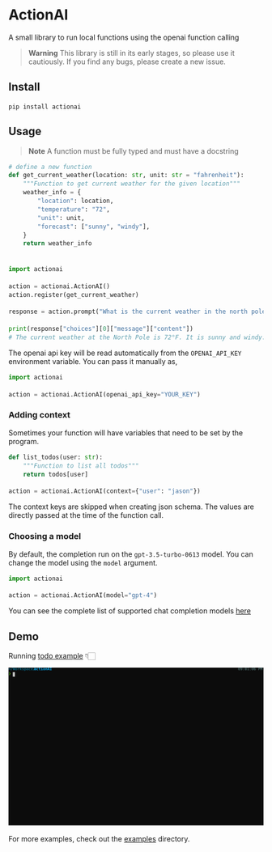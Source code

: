 # ActionAI

A small library to run local functions using the openai function calling

> **Warning**
> This library is still in its early stages, so please use it cautiously. If you find any bugs, please create a new issue.

## Install

```shell
pip install actionai
```

## Usage

> **Note**
> A function must be fully typed and must have a docstring

```python
# define a new function
def get_current_weather(location: str, unit: str = "fahrenheit"):
    """Function to get current weather for the given location"""
    weather_info = {
        "location": location,
        "temperature": "72",
        "unit": unit,
        "forecast": ["sunny", "windy"],
    }
    return weather_info


import actionai

action = actionai.ActionAI()
action.register(get_current_weather)

response = action.prompt("What is the current weather in the north pole?")

print(response["choices"][0]["message"]["content"])
# The current weather at the North Pole is 72°F. It is sunny and windy.
```

The openai api key will be read automatically from the `OPENAI_API_KEY` environment variable. You can pass it manually as,

```python
import actionai

action = actionai.ActionAI(openai_api_key="YOUR_KEY")
```

### Adding context

Sometimes your function will have variables that need to be set by the program.

```python
def list_todos(user: str):
    """Function to list all todos"""
    return todos[user]

action = actionai.ActionAI(context={"user": "jason"})
```

The context keys are skipped when creating json schema. The values are directly passed at the time of the function call.

### Choosing a model

By default, the completion run on the `gpt-3.5-turbo-0613` model. You can change the model using the `model` argument.

```python
import actionai

action = actionai.ActionAI(model="gpt-4")
```

You can see the complete list of supported chat completion models [here](https://platform.openai.com/docs/models/model-endpoint-compatibility)

## Demo

Running [todo example](https://github.com/amalshaji/actionai/blob/main/examples/todo.py) 👇🏻

![todo demo](https://raw.githubusercontent.com/amalshaji/actionai/main/examples/demo.svg)

For more examples, check out the [examples](https://github.com/amalshaji/actionai/tree/main/examples) directory.
